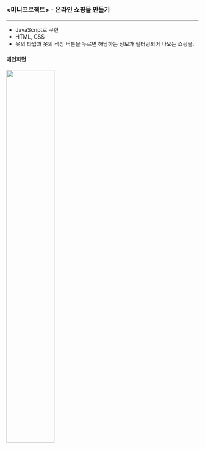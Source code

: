 
### <미니프로젝트> - 온라인 쇼핑몰 만들기
---
- JavaScript로 구현
- HTML, CSS
- 옷의 타입과 옷의 색상 버튼을 누르면 해당하는 정보가 필터링되어 나오는 쇼핑몰.

#### 메인화면
<img src="https://user-images.githubusercontent.com/58972939/178279974-2874286d-026c-4414-81c2-89898ee397e0.png" width="50%" height="50%">

